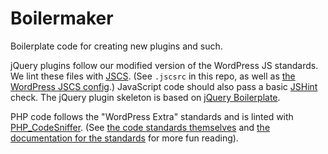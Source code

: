 # Boilermaker
Boilerplate code for creating new plugins and such.

jQuery plugins follow our modified version of the WordPress JS standards. We lint these files with [JSCS](http://jscs.info/). (See `.jscsrc` in this repo, as well as [the WordPress JSCS config](https://github.com/jscs-dev/node-jscs/blob/master/presets/wordpress.json).) JavaScript code should also pass a basic [JSHint](http://jshint.com/) check. The jQuery plugin skeleton is based on [jQuery Boilerplate](https://github.com/jquery-boilerplate/jquery-boilerplate/blob/master/src/jquery.boilerplate.js).

PHP code follows the "WordPress Extra" standards and is linted with [PHP_CodeSniffer](https://github.com/squizlabs/PHP_CodeSniffer). (See [the code standards themselves](https://github.com/WordPress-Coding-Standards/WordPress-Coding-Standards) and [the documentation for the standards](https://make.wordpress.org/core/handbook/best-practices/coding-standards/php/) for more fun reading).
